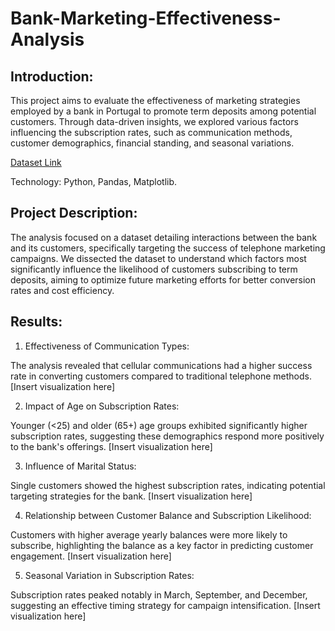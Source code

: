 # Bank-Marketing-Effectiveness-Analysis

## Introduction:

This project aims to evaluate the effectiveness of marketing strategies employed by a bank in Portugal to promote term deposits among potential customers. Through data-driven insights, we explored various factors influencing the subscription rates, such as communication methods, customer demographics, financial standing, and seasonal variations.

[Dataset Link](https://www.kaggle.com/datasets/henriqueyamahata/bank-marketing)

Technology: Python, Pandas, Matplotlib.

## Project Description:

The analysis focused on a dataset detailing interactions between the bank and its customers, specifically targeting the success of telephone marketing campaigns. We dissected the dataset to understand which factors most significantly influence the likelihood of customers subscribing to term deposits, aiming to optimize future marketing efforts for better conversion rates and cost efficiency.

## Results:
1. Effectiveness of Communication Types:

The analysis revealed that cellular communications had a higher success rate in converting customers compared to traditional telephone methods.
[Insert visualization here]


2. Impact of Age on Subscription Rates:

Younger (<25) and older (65+) age groups exhibited significantly higher subscription rates, suggesting these demographics respond more positively to the bank's offerings.
[Insert visualization here]


3. Influence of Marital Status:

Single customers showed the highest subscription rates, indicating potential targeting strategies for the bank.
[Insert visualization here]


4. Relationship between Customer Balance and Subscription Likelihood:

Customers with higher average yearly balances were more likely to subscribe, highlighting the balance as a key factor in predicting customer engagement.
[Insert visualization here]


5. Seasonal Variation in Subscription Rates:

Subscription rates peaked notably in March, September, and December, suggesting an effective timing strategy for campaign intensification.
[Insert visualization here]
